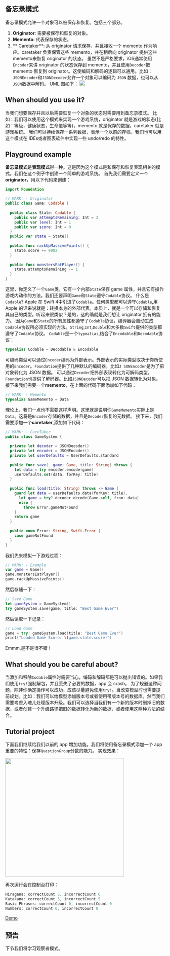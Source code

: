 ## 备忘录模式
备忘录模式允许一个对象可以被保存和恢复。包括三个部分。
1. **Originator**: 需要被保存和恢复的对象。
2. **Memento**: 代表保存的状态。
3. ** Caretaker**: 从 originator 请求保存，并且接收一个 memento 作为响应。caretaker 负责保管这些 memento，并在稍后向 originator 提供这些 memento来恢复 originator 的状态。
虽然不是严格要求，iOS通常使用`Encoder`来讲 originator 的状态保存到 memento，并且使用`Decoder`把 memento 恢复到 originator。这使编码和解码的逻辑可以通用。比如：`JSONEncoder`和`JSONDecoder`允许一个对象可以编码为 `JSON` 数据，也可以从`JSON`数据中解码。
UML 图如下：
![](http://ohg2bgicd.bkt.clouddn.com/1538272701.png)

## When should you use it?

当我们想要保存并且以后需要恢复一个对象的状态时需要用到备忘录模式。
比如：我们可以使用这个模式来实现一个游戏系统，originator 就是游戏的状态(比如：等级，健康状态，生命值等等)，memento 就是保存的数据，caretaker 就是游戏系统。
我们可以持续保存一系列数据，表示一个以前的存档。我们也可以用这个模式在 IDEs或者图表软件中实现一些 undo/redo 的特性。

## Playground example

**备忘录模式**是**表现模式**得一种。这是因为这个模式是和保存和恢复表现相关的模式。我们在这个例子中创建一个简单的游戏系统。
首先我们需要定义一个 **originator**，用以下代码来创建：
```swift
import Foundation

// MARK: - Originator
public class Game: Codable {
  
  public class State: Codable {
    public var attemptsRemaining: Int = 3
    public var level: Int = 1
    public var score: Int = 0
  }
  public var state = State()
  
  public func rackUpMassivePoints() {
    state.score += 9002
  }
  
  public func monstersEatPlayer() {
    state.attemptsRemaining -= 1
  }
}
```
这里，你定义了一个`Game`类，它有一个内部`State`保存 game 属性，并且它有操作游戏内动作的方法。我们还要声明`Game`和`State`遵守`Codable`协议。
什么是`Codable`? Apple 在 Swift 4中引进了`Codable`。任何类型都可以遵守`Codable`,用 Apple 的话来说就是：转换本身的外部代表。本质上，就是一个可以存储和恢复其自己的类型。听起来很类似？是的，这的确就是我们想让 originator 拥有的能力。
因为`Game`和`State`的所有属性都遵守了`Codable`协议，编译器会自动生成`Codable`协议所必须实现的方法。`String`,`Int`,`Double`和大多数`Swift`提供的类型都遵守了`Codable`协议。
`Codable`是一个`typealias`,结合了`Encodable`和`Decodable`协议：
```swift
typealias Codable = Decodable & Encodable
```
可编码类型可以通过`Encoder`编码为外部表示。外部表示的实际类型取决于你所使用的`Encoder`。`Foundation`提供了几种默认的编码器，比如`J SONEncoder`是为了把对象转化为 JSON 数据。
可以通过`Decoder`把外部表现转化为可解码类型。`Foundation`也提供了解码器。比如`JSONDecoder`可以把 JSON 数据转化为对象。
接下来我们需要一个**memento**，在上面的代码下面添加如下代码：
```swift
// MARK: - Memento
typealias GameMemento = Data
```
理论上，我们一点也不需要这样声明。这里就是说明你`GameMemento`实际上是`Data`。这将是`Encoder`存储的数据，并且是`Decoder`恢复的元数据。
接下来，我们需要添加一个**caretaker**,添加如下代码：
```swift
// MARK: - CareTaker
public class GameSystem {
  
  private let decoder = JSONDecoder()
  private let encoder = JSONEncoder()
  private let userDefaults = UserDefaults.standard
  
  public func save(_ game: Game, title: String) throws {
    let data = try encoder.encode(game)
    userDefaults.set(data, forKey: title)
  }
  
  public func load(title: String) throws -> Game {
    guard let data = userDefaults.data(forKey: title),
      let game = try? decoder.decode(Game.self, from: data)
      else {
        throw Error.gameNotFound
    }
    return game
  }
  
  public enum Error: String, Swift.Error {
    case gameNotFound
  }
}
```
我们先来模拟一下游戏过程：
```swift
// MARK: - Example
var game = Game()
game.monstersEatPlayer()
game.rackUpMassivePoints()
```
然后存储一下：
```swift
// Save Game
let gameSystem = GameSystem()
try gameSystem.save(game, title: "Best Game Ever")
```
然后读取一下记录：
```swift
// Load Game
game = try! gameSystem.load(title: "Best Game Ever")
print("Loaded Game Score: \(game.state.score)")
```
Emmm,是不是很不错！

## What should you be careful about?

当添加和移除`Codable`属性时需要当心，编码和解码都是可以抛出错误的。如果我们使用`try!`强制解包，并且丢失了必要的数据，app 会 crash。
为了规避这种问题，除非你确定操作可以成功，应该尽量避免使用`try!`。当改变模型时也需要提前规划。比如：我们可以给模型添加版本号或者使用带版本号的数据库。然而我们需要考虑入魂儿处理版本升级。我们可以选择当我们有一个新的版本时删掉旧的数据，或者创建一个升级路径把旧的数据转化为新的数据，或者使用这两种方法的结合。

## Tutorial project

下面我们继续给我们以前的 app 增加功能。我们将使用备忘录模式添加一个 app 重要的特性：保存`QuestionGroup`分数的能力。
实现效果：

<img src="http://ohg2bgicd.bkt.clouddn.com/2018-10-03%2010.57.41.gif" width="375px" />

再次运行会在控制台打印：
```swift
Hiragana: correctCount 5, incorrectCount 6
Katakana: correctCount 5, incorrectCount 5
Basic Phrases: correctCount 0, incorrectCount 0
Numbers: correctCount 0, incorrectCount 0
```
[Demo](https://github.com/zhangdongpo/LearnDesignPattern/tree/Memento)

## 预告
下节我们将学习观察者模式。
